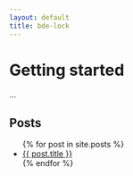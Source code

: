 ```yaml
---
layout: default
title: bde-lock
---
```


# Getting started

...

## Posts

<ul>
  {% for post in site.posts %}
    <li>
      <a href="{{ post.url | prepend: site.url }}">{{ post.title }}</a> <!-- {{ post.title | prepend: site.baseurl }} -->
    </li>
  {% endfor %}
</ul>

